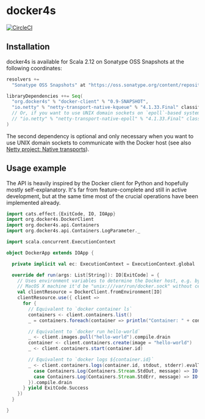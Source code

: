 # docker4s

[![CircleCI](https://circleci.com/gh/bhuemer/docker4s.svg?style=shield&circle-token=ef5511de1818d46e6cce2e2d84ee7bbd2b1ff40b)](https://circleci.com/gh/bhuemer/docker4s)

## Installation

docker4s is available for Scala 2.12 on Sonatype OSS Snapshots at the following coordinates:

```scala
resolvers +=
  "Sonatype OSS Snapshots" at "https://oss.sonatype.org/content/repositories/snapshots"

libraryDependencies ++= Seq(
  "org.docker4s" % "docker-client" % "0.9-SNAPSHOT",
  "io.netty" % "netty-transport-native-kqueue" % "4.1.33.Final" classifier "osx-x86_64"
  // Or, if you want to use UNIX domain sockets on `epoll`-based systems like Linux:
  // "io.netty" % "netty-transport-native-epoll" % "4.1.33.Final" classifier "linux-x86_64"
)
```

The second dependency is optional and only necessary when you want to use UNIX domain sockets to communicate with the Docker host (see also [Netty project: Native transports](https://netty.io/wiki/native-transports.html)).

## Usage example

The API is heavily inspired by the Docker client for Python and hopefully mostly self-explanatory. It's far from feature-complete and still in active development, but at the same time most of the crucial operations have been implemented already.

```scala
import cats.effect.{ExitCode, IO, IOApp}
import org.docker4s.DockerClient
import org.docker4s.api.Containers
import org.docker4s.api.Containers.LogParameter._

import scala.concurrent.ExecutionContext

object DockerApp extends IOApp {

  private implicit val ec: ExecutionContext = ExecutionContext.global

  override def run(args: List[String]): IO[ExitCode] = {
    // Uses environment variables to determine the Docker host, e.g. by default on a
    // MacOS X machine it'd be "unix:///var/run/docker.sock" without certificates.
    val clientResource = DockerClient.fromEnvironment[IO]
    clientResource.use({ client =>
      for {
        // Equivalent to `docker container ls`
        containers <- client.containers.list()
        _ = containers.foreach(container => println("Container: " + container))

        // Equivalent to `docker run hello-world`
        _ <- client.images.pull("hello-world").compile.drain
        container <- client.containers.create(image = "hello-world")
        _ <- client.containers.start(container.id)

        // Equivalent to `docker logs ${container.id}`
        _ <- client.containers.logs(container.id, stdout, stderr).evalTap[IO]({
          case Containers.Log(Containers.Stream.StdOut, message) => IO(System.out.println(message))
          case Containers.Log(Containers.Stream.StdErr, message) => IO(System.err.println(message))
        }).compile.drain
      } yield ExitCode.Success
    })
  }

}
```